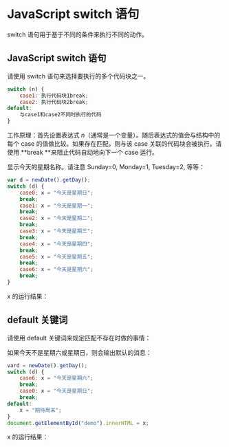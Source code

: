 # JavaScript switch 语句

switch 语句用于基于不同的条件来执行不同的动作。

## JavaScript switch 语句

请使用 switch 语句来选择要执行的多个代码块之一。

```javascript
switch (n) {
    case1: 执行代码块1break;
    case2: 执行代码块2break;
default:
    与case1和case2不同时执行的代码
}
```

工作原理：首先设置表达式 *n*（通常是一个变量）。随后表达式的值会与结构中的每个 case 的值做比较。如果存在匹配，则与该 case 关联的代码块会被执行。请使用 **break **来阻止代码自动地向下一个 case 运行。

<!--sec data-title="实例" data-filename="js_switch" ces-->
显示今天的星期名称。请注意 Sunday=0, Monday=1, Tuesday=2, 等等：

```javascript
var d = newDate().getDay();
switch (d) {
    case0: x = "今天是星期日";
    break;
    case1: x = "今天是星期一";
    break;
    case2: x = "今天是星期二";
    break;
    case3: x = "今天是星期三";
    break;
    case4: x = "今天是星期四";
    break;
    case5: x = "今天是星期五";
    break;
    case6: x = "今天是星期六";
    break;
}
```

x 的运行结果：
<script>
var d=new Date().getDay();
switch (d)
{
  case 0:x="今天是星期日";
  break;
  case 1:x="今天是星期一";
  break;
  case 2:x="今天是星期二";
  break;
  case 3:x="今天是星期三";
  break;
  case 4:x="今天是星期四";
  break;
  case 5:x="今天是星期五";
  break;
  case 6:x="今天是星期六";
  break;
}
document.write(x);
</script>
<!--endsec-->

## default 关键词

请使用 default 关键词来规定匹配不存在时做的事情：

<!--sec data-title="实例" data-filename="js_switch2" ces-->
如果今天不是星期六或星期日，则会输出默认的消息：

```javascript
vard = newDate().getDay();
switch (d) {
    case6: x = "今天是星期六";
    break;
    case0: x = "今天是星期日";
    break;
default:
    x = "期待周末";
}
document.getElementById("demo").innerHTML = x;
```

x 的运行结果：

<div class="example_code">
<script>
var x;
var d=new Date().getDay();
switch (d)
{
  case 6:x="今天是星期六";
  break;
  case 0:x="今天是星期日";
  break;
  default:
  x="期待周末";
}
document.write(x);
</script>
</div>
<!--endsec-->